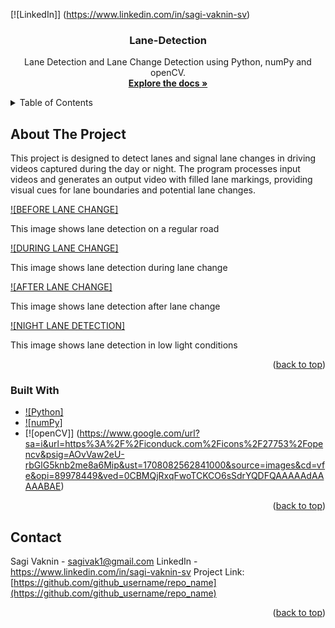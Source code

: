<a name="readme-top"></a>


[![LinkedIn]] (https://www.linkedin.com/in/sagi-vaknin-sv)

<h3 align="center">Lane-Detection</h3>

  <p align="center">
    Lane Detection and Lane Change Detection using Python, numPy and openCV.
    <br />
    <a href="https://github.com/sagi-vaknin/lane-detection"><strong>Explore the docs »</strong></a>
  </p>
</div>

<details>
  <summary>Table of Contents</summary>
  <ol>
    <li>
      <a href="#about-the-project">About The Project</a>
      <ul>
        <li><a href="#built-with">Built With</a></li>
      </ul>
    </li>
  </ol>
</details>


## About The Project
This project is designed to detect lanes and signal lane changes in driving videos captured during the day or night. 
The program processes input videos and generates an output video with filled lane markings, providing visual cues for lane boundaries and potential lane changes.

[![BEFORE LANE CHANGE]](https://github.com/sagi-vaknin/lane-detection/blob/cc682b4015d501e424ba86f4d04b5d6a5474c1ec/screenshots/shot1.png)
<p>This image shows lane detection on a regular road</p>

[![DURING LANE CHANGE]](https://github.com/sagi-vaknin/lane-detection/blob/cc682b4015d501e424ba86f4d04b5d6a5474c1ec/screenshots/shot2.png)
<p>This image shows lane detection during lane change</p>

[![AFTER LANE CHANGE]](https://github.com/sagi-vaknin/lane-detection/blob/cc682b4015d501e424ba86f4d04b5d6a5474c1ec/screenshots/shot3.png)
<p>This image shows lane detection after lane change</p>

[![NIGHT LANE DETECTION]](https://github.com/sagi-vaknin/lane-detection/blob/cc682b4015d501e424ba86f4d04b5d6a5474c1ec/screenshots/shot3.png)
<p>This image shows lane detection in low light conditions</p>

<p align="right">(<a href="#readme-top">back to top</a>)</p>



### Built With

* [![Python]](https://upload.wikimedia.org/wikipedia/commons/1/1f/Python_logo_01.svg)
* [![numPy]](https://www.google.com/url?sa=i&url=https%3A%2F%2Fen.m.wikipedia.org%2Fwiki%2FFile%3ANumPy_logo_2020.svg&psig=AOvVaw1pE57-tp05dSMdggizztGr&ust=1708082533671000&source=images&cd=vfe&opi=89978449&ved=0CBMQjRxqFwoTCPin9LadrYQDFQAAAAAdAAAAABAE)
* [![openCV]] (https://www.google.com/url?sa=i&url=https%3A%2F%2Ficonduck.com%2Ficons%2F27753%2Fopencv&psig=AOvVaw2eU-rbGlG5knb2me8a6Mip&ust=1708082562841000&source=images&cd=vfe&opi=89978449&ved=0CBMQjRxqFwoTCKCO6sSdrYQDFQAAAAAdAAAAABAE)

<p align="right">(<a href="#readme-top">back to top</a>)</p>

## Contact

Sagi Vaknin - sagivak1@gmail.com
LinkedIn  - https://www.linkedin.com/in/sagi-vaknin-sv
Project Link: [https://github.com/github_username/repo_name](https://github.com/github_username/repo_name)


<p align="right">(<a href="#readme-top">back to top</a>)</p>


